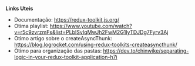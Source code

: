 **Links Uteis**
   * Documentação: https://redux-toolkit.js.org/
   * Otima playlist: https://www.youtube.com/watch?v=r5c9zvrzmFs&list=PLbISvIqMwJh2FwM2G1lyTDJDg7Fyrv3Aj
   * Otimo artigo sobre o createAsyncThunk: https://blog.logrocket.com/using-redux-toolkits-createasyncthunk/
   * Otimo para organização das pastas: https://dev.to/chinwike/separating-logic-in-your-redux-toolkit-application-h7i

